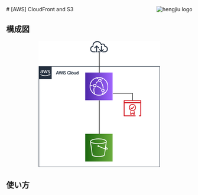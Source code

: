 <a href="https://www.hengjiu.jp">
    <img src="https://www.hengjiu.jp/img/retina/header_logo@2x.jpg" alt="hengjiu logo" title="hengjiu" align="right" height="50" />
</a>
# [AWS] CloudFront and S3

## 構成図
<div align="center">
<img src="./img/architecture.png" alt="属性" title="architecture">
</div>


## 使い方
